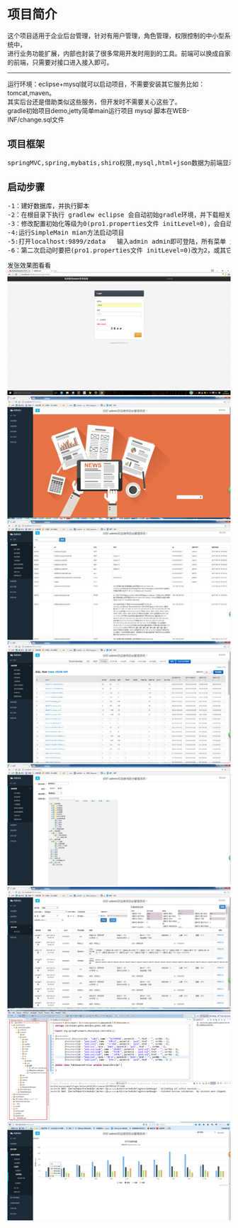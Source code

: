 
<h1> 项目简介</h1>

这个项目适用于企业后台管理，针对有用户管理，角色管理，权限控制的中小型系统中，<br />
进行业务功能扩展，内部也封装了很多常用开发时用到的工具。前端可以换成自家的前端，只需要对接口进入接入即可。<br />
<hr/>
运行环境：eclipse+mysql就可以启动项目，不需要安装其它服务比如：tomcat,maven。<br />
其实后台还是借助类似这些服务，但开发时不需要关心这些了。<br />
gradle初始项目demo,jetty简单main运行项目 mysql 脚本在WEB-INF/change.sql文件


<h2>项目框架</h2>

<pre>springMVC,spring,mybatis,shiro权限,mysql,html+json数据为前端显示（restful风格），没有jsp页面为了前后端分离，随时换掉前端考虑</pre>

<h2>启动步骤</h2>

<pre>
-1：建好数据库，并执行脚本
-2：在根目录下执行 gradlew eclipse 会自动初始gradle环境，并下载相关jar
-3：修改配置初始化等级为0(pro1.properties文件 initLevel=0)，会自动扫描系统注解菜单，并初始化用户admin admin和角色数据，并写入到数据库
-4:运行SimpleMain mian方法启动项目 
-5:打开localhost:9899/zdata   输入admin admin即可登陆，所有菜单 角色数据已有
-6：第二次启动时要把(pro1.properties文件 initLevel=0)改为2，或其它，根据需求修改，详情请看说明。
</pre>

发张效果图看看
![图3](/doc/imgEffect/01.png)
![图3](/doc/imgEffect/02.png)
![图3](/doc/imgEffect/03.png)
![图3](/doc/imgEffect/04.png)
![图3](/doc/imgEffect/05.png)
![图3](/doc/imgEffect/06.png)
![图3](/doc/imgEffect/07.png)
![图3](/doc/imgEffect/08.png)
